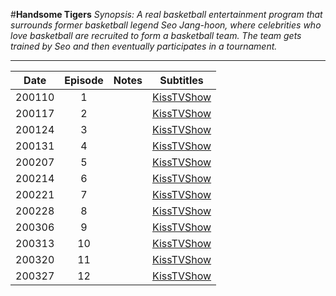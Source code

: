#**Handsome Tigers**
*Synopsis: A real basketball entertainment program that surrounds former basketball legend Seo Jang-hoon, where celebrities who love basketball are recruited to form a basketball team. The team gets trained by Seo and then eventually participates in a tournament.*
___

| **Date** | **Episode** | **Notes** |                        **Subtitles**                         |
|:--------:|:-----------:|:---------:|:------------------------------------------------------------:|
|  200110  |      1      |           | [KissTVShow](https://kisstvshow.to/Show/Handsome-Tigers/Episode-1)  |
|  200117  |      2      |           | [KissTVShow](https://kisstvshow.to/Show/Handsome-Tigers/Episode-2)  |
|  200124  |      3      |           | [KissTVShow](https://kisstvshow.to/Show/Handsome-Tigers/Episode-3)  |
|  200131  |      4      |           | [KissTVShow](https://kisstvshow.to/Show/Handsome-Tigers/Episode-4)  |
|  200207  |      5      |           | [KissTVShow](https://kisstvshow.to/Show/Handsome-Tigers/Episode-5)  |
|  200214  |      6      |           | [KissTVShow](https://kisstvshow.to/Show/Handsome-Tigers/Episode-6)  |
|  200221  |      7      |           | [KissTVShow](https://kisstvshow.to/Show/Handsome-Tigers/Episode-7)  |
|  200228  |      8      |           | [KissTVShow](https://kisstvshow.to/Show/Handsome-Tigers/Episode-8)  |
|  200306  |      9      |           | [KissTVShow](https://kisstvshow.to/Show/Handsome-Tigers/Episode-9)  |
|  200313  |     10      |           | [KissTVShow](https://kisstvshow.to/Show/Handsome-Tigers/Episode-10) |
|  200320  |     11      |           | [KissTVShow](https://kisstvshow.to/Show/Handsome-Tigers/Episode-11) |
|  200327  |     12      |           | [KissTVShow](https://kisstvshow.to/Show/Handsome-Tigers/Episode-12) |